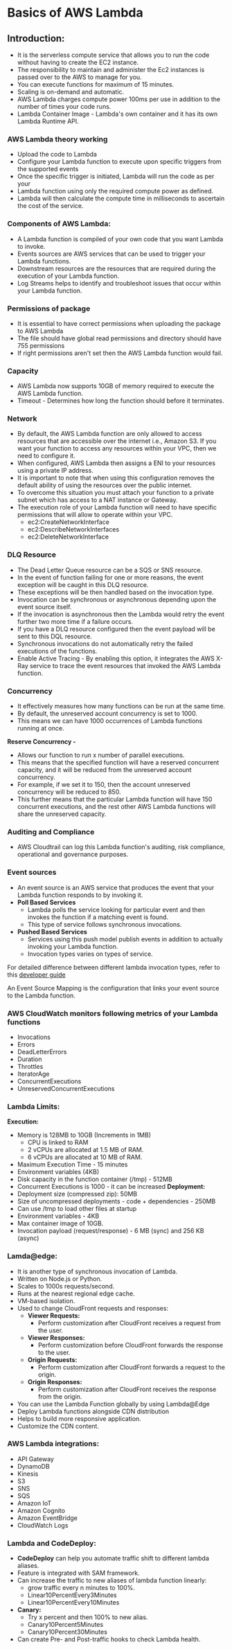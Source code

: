 # Basics of AWS Lambda

## Introduction:

- It is the serverless compute service that allows you to run the code without having to create the EC2 instance.
- The responsibility to maintain and administer the Ec2 instances is passed over
  to the AWS to manage for you.
- You can execute functions for maximum of 15 minutes.
- Scaling is on-demand and automatic.
- AWS Lambda charges compute power 100ms per use in addition to the number of
  times your code runs.
- Lambda Container Image - Lambda's own container and it has its own Lambda Runtime API.

### AWS Lambda theory working
- Upload the code to Lambda
- Configure your Lambda function to execute upon specific triggers from the supported events
- Once the specific trigger is initiated, Lambda will run the code as per your
- Lambda function using only the required compute power as defined.
- Lambda will then calculate the compute time in milliseconds to ascertain the
  cost of the service.

### Components of AWS Lambda: 
- A Lambda function is compiled of your own code that you want Lambda to invoke.
- Events sources are AWS services that can be used to trigger your Lambda functions.
- Downstream resources are the resources that are required during the execution of your Lambda function.
- Log Streams helps to identify and troubleshoot issues that occur within your Lambda function.

### Permissions of package
- It is essential to have correct permissions when uploading the package to AWS Lambda
- The file should have global read permissions and directory should have 755 permissions
- If right permissions aren't set then the AWS Lambda function would fail.

### Capacity
- AWS Lambda now supports 10GB of memory required to execute the AWS Lambda function.
- Timeout - Determines how long the function should before it terminates.

### Network
- By default, the AWS Lambda function are only allowed to access resources that are accessible over the internet i.e., 
  Amazon S3. If you want your function to access any resources within your VPC, then we need to configure it.
- When configured, AWS Lambda then assigns a ENI to your resources using a private IP address.
- It is important to note that when using this configuration removes the default ability of using the resources over the public internet.
- To overcome this situation you must attach your function to a private subnet which has access to a NAT instance or Gateway.
- The execution role of your Lambda function will need to have specific permissions that will allow to operate within your VPC.
  - ec2:CreateNetworkInterface
  - ec2:DescribeNetworkInterfaces
  - ec2:DeleteNetworkInterface

### DLQ Resource
- The Dead Letter Queue resource can be a SQS or SNS resource.
- In the event of function failing for one or more reasons, the event exception will be caught in this DLQ resource. 
- These exceptions will be then handled based on the invocation type.
- Invocation can be synchronous or asynchronous depending upon the event source itself.
- If the invocation is asynchronous then the Lambda would retry the event further two more time if a failure occurs.
- If you have a DLQ resource configured then the event payload will be sent to this DQL resource.
- Synchronous invocations do not automatically retry the failed executions of the functions.
- Enable Active Tracing - By enabling this option, it integrates the AWS X-Ray service to trace the event resources that invoked the AWS Lambda function.

### Concurrency
- It effectively measures how many functions can be run at the same time.
- By default, the unreserved account concurrency is set to 1000.
- This means we can have 1000 occurrences of Lambda functions running at once.

**Reserve Concurrency -** 
- Allows our function to run x number of parallel executions.
- This means that the specified function will have a reserved concurrent capacity, and it will be reduced from the unreserved account concurrency. 
- For example, if we set it to 150, then the account unreserved concurrency will be reduced to 850. 
- This further means that the particular Lambda function will have 150 concurrent executions, and the rest other 
  AWS Lambda functions will share the unreserved capacity.

### Auditing and Compliance
- AWS Cloudtrail can log this Lambda function's auditing, risk compliance, operational and governance purposes.

### Event sources
- An event source is an AWS service that produces the event that your Lambda function responds to by invoking it.
- **Poll Based Services**
  - Lambda polls the service looking for particular event and then invokes the function if a matching event is found. 
  - This type of service follows synchronous invocations.
- **Pushed Based Services**
  - Services using this push model publish events in addition to actually invoking your Lambda function.
  - Invocation types varies on types of service.

For detailed difference between different lambda invocation types, refer to this [developer guide](https://docs.aws.amazon.com/lambda/latest/operatorguide/invocation-modes.html)

An Event Source Mapping is the configuration that links your event source to the Lambda function.

### AWS CloudWatch monitors following metrics of your Lambda functions
- Invocations
- Errors
- DeadLetterErrors
- Duration
- Throttles
- IteratorAge
- ConcurrentExecutions
- UnreservedConcurrentExecutions
    
### Lambda Limits:
**Execution:**
 - Memory is 128MB to 10GB (Increments in 1MB)
   - CPU is linked to RAM
   - 2 vCPUs are allocated at 1.5 MB of RAM.
   - 6 vCPUs are allocated at 10 MB of RAM.
 - Maximum Execution Time - 15 minutes
 - Environment variables (4KB)
 - Disk capacity in the function container (/tmp) - 512MB
 - Concurrent Executions is 1000 - it can be increased
**Deployment:**
 - Deployment size (compressed zip): 50MB
 - Size of uncompressed deployments - code + dependencies - 250MB
 - Can use /tmp to load other files at startup
 - Environment variables - 4KB
 - Max container image of 10GB.
 - Invocation payload (request/response) - 6 MB (sync) and 256 KB (async)

### Lamda@edge:
- It is another type of synchronous invocation of Lambda.
- Written on Node.js or Python.
- Scales to 1000s requests/second.
- Runs at the nearest regional edge cache.
- VM-based isolation.
- Used to change CloudFront requests and responses:
  - **Viewer Requests:**
    - Perform customization after CloudFront receives a request from the user.
  - **Viewer Responses:**
    - Perform customization before CloudFront forwards the response to the user.
  - **Origin Requests:**
    - Perform customization after CloudFront forwards a request to the origin.
  - **Origin Responses:**
    - Perform customization after CloudFront receives the response from the origin.
- You can use the Lambda Function globally by using Lambda@Edge
- Deploy Lambda functions alongside CDN distribution
- Helps to build more responsive application.
- Customize the CDN content.

### AWS Lambda integrations:
- API Gateway
- DynamoDB
- Kinesis
- S3
- SNS
- SQS
- Amazon IoT
- Amazon Cognito
- Amazon EventBridge
- CloudWatch Logs

### Lambda and CodeDeploy:

- **CodeDeploy** can help you automate traffic shift to different lambda aliases.
- Feature is integrated with SAM framework.
- Can increase the traffic to new aliases of lambda function linearly:
  - grow traffic every n minutes to 100%.
  - Linear10PercentEvery3Minutes
  - Linear10PercentEvery10Minutes
- **Canary:**
  - Try x percent and then 100% to new alias.
  - Canary10Percent5Minutes
  - Canary10Percent30Minutes
- Can create Pre- and Post-traffic hooks to check Lambda health.